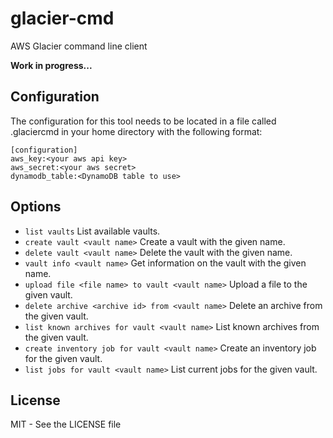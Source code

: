 glacier-cmd
===========

AWS Glacier command line client

**Work in progress...**

## Configuration

The configuration for this tool needs to be located in a file called
.glaciercmd in your home directory with the following format:


```
[configuration]
aws_key:<your aws api key>
aws_secret:<your aws secret>
dynamodb_table:<DynamoDB table to use>
```

## Options

- `list vaults` List available vaults.
- `create vault <vault name>` Create a vault with the given name.
- `delete vault <vault name>` Delete the vault with the given name.
- `vault info <vault name>` Get information on the vault with the given name.
- `upload file <file name> to vault <vault name>` Upload a file to the given vault.
- `delete archive <archive id> from <vault name>` Delete an archive from the given vault.
- `list known archives for vault <vault name>` List known archives from the given vault.
- `create inventory job for vault <vault name>` Create an inventory job for the given vault.
- `list jobs for vault <vault name>` List current jobs for the given vault.

## License

MIT - See the LICENSE file
